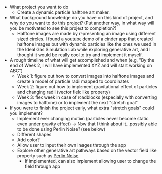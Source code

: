 - What project you want to do
    - Create a dynamic particle halftone art maker. 
- What background knowledge do you have on this kind of project, and why do you want to do this project? (Put another way, in what way will you be motivated to see this project to completion?)
    - Halftone images are made by representing an image using different sized circles. I found a [youtube](https://www.youtube.com/watch?v=Fx3hTgrOyFg) demo of a cinder app that created halftone images but with dynamic particles like the ones we used in the Ideal Gas Simulation Lab while exploring generative art, and I thought it would be really cool to try and implement it myself.
- A rough timeline of what will get accomplished and when (e.g, "By the end of Week 2, I will have implemented XYZ and will start working on ABC")
    - Week 1: figure out how to convert images into halftone images and create a model of particle radii mapped to coordinates
    - Week 2: figure out how to implement gravitational effect of particles and changing radii (vector field like property)
    - Week 3: flex week in case of roadblocks (especially with converting images to halftone) or to implement the next "stretch goal"
- If you were to finish the project early, what extra "stretch goals" could you implement?
    - Implement ever changing motion (particles never become static even under gravity effect) -> Now that I think about it...possibly able to be done using Perlin Noise? (see below)
    - Different shapes
    - Add color?
    - Allow user to input their own images through the app
    - Explore other generative art pathways based on the vector field like property such as [Perlin Noise](https://youtu.be/4Se0_w0ISYk?t=948)
        - If implemented, can also implement allowing user to change the field through app
